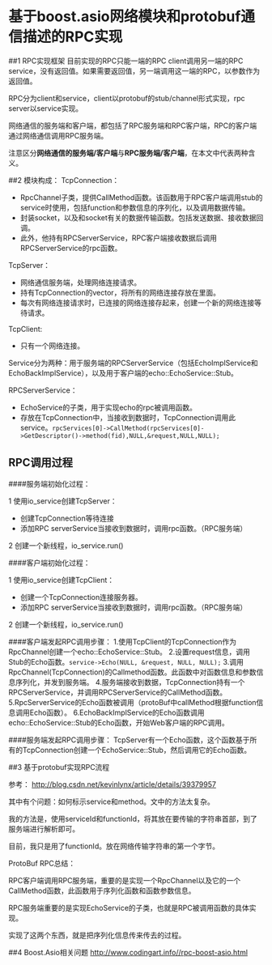 基于boost.asio网络模块和protobuf通信描述的RPC实现
==

##1 RPC实现框架
目前实现的RPC只能一端的RPC client调用另一端的RPC service，没有返回值。如果需要返回值，另一端调用这一端的RPC，以参数作为返回值。

RPC分为client和service，client以protobuf的stub/channel形式实现，rpc server以service实现。

网络通信的服务端和客户端，都包括了RPC服务端和RPC客户端，RPC的客户端通过网络通信调用RPC服务端。

注意区分**网络通信的服务端/客户端**与**RPC服务端/客户端**，在本文中代表两种含义。

##2 模块构成：
TcpConnection：

- RpcChannel子类，提供CallMethod函数。该函数用于RPC客户端调用stub的service时使用，包括function和参数信息的序列化，以及调用数据传输。
- 封装socket，以及和socket有关的数据传输函数。包括发送数据、接收数据回调。
- 此外，他持有RPCServerService，RPC客户端接收数据后调用RPCServerService的rpc函数。

TcpServer：

- 网络通信服务端，处理网络连接请求。
- 持有TcpConnection的vector，将所有的网络连接存放在里面。
- 每次有网络连接请求时，已连接的网络连接存起来，创建一个新的网络连接等待请求。


TcpClient:

- 只有一个网络连接。

Service分为两种：用于服务端的RPCServerService（包括EchoImplService和EchoBackImplService），以及用于客户端的echo::EchoService::Stub。

RPCServerService：

- EchoService的子类，用于实现echo的rpc被调用函数。
- 存放在TcpConnection中，当接收到数据时，TcpConnection调用此service。`rpcServices[0]->CallMethod(rpcServices[0]->GetDescriptor()->method(fid),NULL,&request,NULL,NULL);`

## RPC调用过程

####服务端初始化过程：

1 使用io_service创建TcpServer：
- 创建TcpConnection等待连接
- 添加RPC serverService当接收到数据时，调用rpc函数。（RPC服务端）

2 创建一个新线程，io_service.run()

####客户端初始化过程：

1 使用io_service创建TcpClient：
- 创建一个TcpConnection连接服务器。
- 添加RPC serverService当接收到数据时，调用rpc函数。（RPC服务端）

2 创建一个新线程，io_service.run()


####客户端发起RPC调用步骤：
1.使用TcpClient的TcpConnection作为RpcChannel创建一个echo::EchoService::Stub。
2.设置request信息，调用Stub的Echo函数。`service->Echo(NULL, &request, NULL, NULL);`
3.调用RpcChannel(TcpConnection)的Callmethod函数。此函数中对函数信息和参数信息序列化，并发到服务端。
4.服务端接收到数据，TcpConnection持有一个RPCServerService，并调用RPCServerService的CallMethod函数。
5.RpcServerService的Echo函数被调用（protoBuf中callMethod根据function信息调用Echo函数）。
6.EchoBackImplService的Echo函数调用echo::EchoService::Stub的Echo函数，开始Web客户端的RPC调用。

####服务端发起RPC调用步骤：
TcpServer有一个Echo函数，这个函数基于所有的TcpConnection创建一个EchoService::Stub，然后调用它的Echo函数。


##3 基于protobuf实现RPC流程

参考：
http://blog.csdn.net/kevinlynx/article/details/39379957

其中有个问题：如何标示service和method。文中的方法太复杂。

我的方法是，使用serviceId和functionId，将其放在要传输的字符串首部，到了服务端进行解析即可。

目前，我只是用了functionId。放在网络传输字符串的第一个字节。


ProtoBuf RPC总结：

RPC客户端调用RPC服务端，重要的是实现一个RpcChannel以及它的一个CallMethod函数，此函数用于序列化函数和函数参数信息。

RPC服务端重要的是实现EchoService的子类，也就是RPC被调用函数的具体实现。

实现了这两个东西，就是把序列化信息传来传去的过程。

##4 Boost.Asio相关问题
http://www.codingart.info//rpc-boost-asio.html


